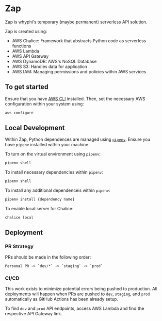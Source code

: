 # Zap

Zap is whyphi's temporary (maybe permanent) serverless API solution.

Zap is created using:

- AWS Chalice: Framework that abstracts Python code as serverless functions
- AWS Lambda
- AWS API Gateway
- AWS DynamoDB: AWS's NoSQL Database
- AWS S3: Handles data for application
- AWS IAM: Managing permissions and policies within AWS services

## To get started

Ensure that you have [AWS CLI](https://aws.amazon.com/cli/) installed. Then, set the necessary AWS configuration within your system using:

```bash
aws configure
```

## Local Development

Within Zap, Python dependences are managed using [`pipenv`](https://pipenv.pypa.io/en/latest/). Ensure you have `pipenv` installed within your machine.

To turn on the virtual environment using `pipenv`:

```bash
pipenv shell
```

To install necessary dependencies within `pipenv`:

```bash
pipenv shell
```

To install any additional dependenceis within `pipenv`:

```bash
pipenv install {dependency name}
```

To enable local server for Chalice:

```bash
chalice local
```

## Deployment

### PR Strategy

PRs should be made in the following order:

    Personal PR -> `dev/*` -> `staging` -> `prod`

### CI/CD

This work exists to minimize potential errors being pushed to production. All deployments will happen when PRs are pushed to `dev`, `staging`, and `prod` automatically as GitHub Actions has been already setup.

To find `dev` and `prod` API endpoints, access AWS Lambda and find the respective API Gateway link.
